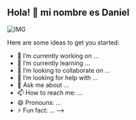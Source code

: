 ## Hola! 👋 mi nombre es Daniel

![IMG](https://user-images.githubusercontent.com/77468883/107891382-0e433980-6efd-11eb-9b40-44f5c19553c6.png)


Here are some ideas to get you started:

- 🔭 I’m currently working on ...
- 🌱 I’m currently learning ...
- 👯 I’m looking to collaborate on ...
- 🤔 I’m looking for help with ...
- 💬 Ask me about ...
- 📫 How to reach me: ...
- 😄 Pronouns: ...
- ⚡ Fun fact: ...
-->
